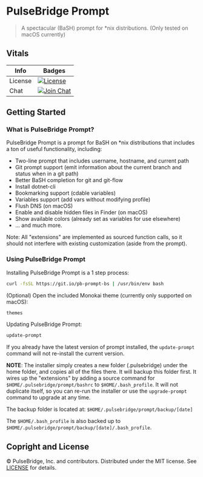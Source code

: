 # PulseBridge Prompt

> A spectacular (BaSH) prompt for *nix distributions. (Only tested on macOS currently)

## Vitals

Info          | Badges
--------------|--------------
License       | [![License][license-image]][license]
Chat          | [![Join Chat][gitter-image]][gitter-url]

## Getting Started

### What is PulseBridge Prompt?

PulseBridge Prompt is a prompt for BaSH on *nix distributions that includes a ton of useful functionality, including:

* Two-line prompt that includes username, hostname, and current path
* Git prompt support (emit information about the current branch and status when in a git path)
* Better BaSH completion for git and git-flow
* Install dotnet-cli
* Bookmarking support (cdable variables)
* Variables support (add vars without modifying profile)
* Flush DNS (on macOS)
* Enable and disable hidden files in Finder (on macOS)
* Show available colors (already set as variables for use elsewhere)
* ... and much more.

Note: All "extensions" are implemented as sourced function calls, so it should not interfere with existing
customization (aside from the prompt).

### Using PulseBridge Prompt

Installing PulseBridge Prompt is a 1 step process:

``` bash
curl -fsSL https://git.io/pb-prompt-bs | /usr/bin/env bash
```

(Optional) Open the included Monokai theme (currently only supported on macOS):

``` bash
themes
```

Updating PulseBridge Prompt:

``` bash
update-prompt
```

If you already have the latest version of prompt installed, the ```update-prompt``` command will not re-install the
current version.

**NOTE**: The installer simply creates a new folder (.pulsebridge) under the home folder, and copies all of the files
there. It will backup this folder first. It wires up the "extensions" by adding a source command for
```$HOME/.pulsebridge/prompt/bashrc``` to ```$HOME/.bash_profile```. It will not duplicate itself, so you can re-run the
installer or use the ```upgrade-prompt``` command to upgrade at any time.

The backup folder is located at: ```$HOME/.pulsebridge/prompt/backup/[date]```

The ```$HOME/.bash_profile``` is also backed up to ```$HOME/.pulsebridge/prompt/backup/[date]/.bash_profile```.

## Copright and License

&copy; PulseBridge, Inc. and contributors. Distributed under the MIT license. See [LICENSE][] for details.

[license-image]: https://img.shields.io/badge/license-MIT-blue.svg
[license]: LICENSE

[gitter-url]: //gitter.im/pulsebridge/prompt
[gitter-image]:https://img.shields.io/badge/⊪%20gitter-join%20chat%20→-1dce73.svg